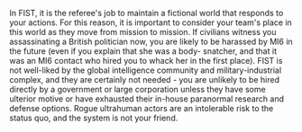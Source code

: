 In FIST, it is the referee's job to maintain a fictional world that responds to your actions. For this reason, it is important to consider your team's place in this world as they move from mission to mission. If civilians witness you assassinating a British politician now, you are likely to be harassed by MI6 in the future (even if you explain that she was a body- snatcher, and that it was an MI6 contact who hired you to whack her in the first place). FIST is not well-liked by the global intelligence community and military-industrial complex, and they are certainly not needed - you are unlikely to be hired directly by a government or large corporation unless they have some ulterior motive or have exhausted their in-house paranormal research and defense options. Rogue ultrahuman actors are an intolerable risk to the status quo, and the system is not your friend.